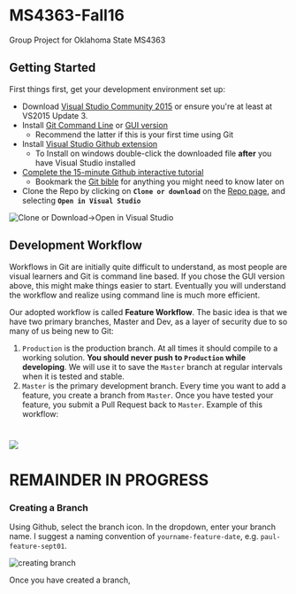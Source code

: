 # MS4363-Fall16
Group Project for Oklahoma State MS4363

## Getting Started
First things first, get your development environment set up:<br>
* Download [Visual Studio Community 2015](https://www.visualstudio.com/en-us/products/visual-studio-community-vs.aspx) or ensure you're at least at VS2015 Update 3.
* Install [Git Command Line](https://git-for-windows.github.io/) or [GUI version](https://desktop.github.com/)
  * Recommend the latter if this is your first time using Git
* Install [Visual Studio Github extension](https://visualstudio.github.com/)
  * To Install on windows double-click the downloaded file **after** you have Visual Studio installed
* [Complete the 15-minute Github interactive tutorial](https://try.github.io/)
  * Bookmark the [Git bible](https://git-scm.com/book/en/v2) for anything you might need to know later on
* Clone the Repo by clicking on **`Clone or download`** on the [Repo page](https://github.com/codethirteen/MS4363-Fall16), and selecting **`Open in Visual Studio`**

![Clone or Download->Open in Visual Studio](http://i.imgur.com/2qq7T89.png)

## Development Workflow
Workflows in Git are initially quite difficult to understand, as most people are visual learners and Git is command line based. If you chose the GUI version above, this might make things easier to start. Eventually you will understand the workflow and realize using command line is much more efficient.

Our adopted workflow is called **Feature Workflow**. The basic idea is that we have two primary branches, Master and Dev, as a layer of security due to so many of us being new to Git:

1. `Production` is the production branch. At all times it should compile to a working solution. **You should never push to `Production` while developing**. We will use it to save the `Master` branch at regular intervals when it is tested and stable.
2. `Master` is the primary development branch. Every time you want to add a feature, you create a branch from `Master`. Once you have tested your feature, you submit a Pull Request back to `Master`. Example of this workflow:

![](https://www.atlassian.com/continuous-delivery/continuous-delivery-workflows-with-feature-branching-and-gitflow/sectionWrap/00/column/00/moreContent/0/imageBinary/CDworkflows_basic2.png)
===============================
REMAINDER IN PROGRESS
===============================
### Creating a Branch
Using Github, select the branch icon. In the dropdown, enter your branch name. I suggest a naming convention of `yourname-feature-date`, e.g. `paul-feature-sept01`.

![creating branch](http://puu.sh/qWX6X/65a68bb4f7.png)

Once you have created a branch, 

